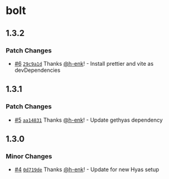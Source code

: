# bolt

## 1.3.2

### Patch Changes

- [#6](https://github.com/gethyas/bolt/pull/6) [`29c9a1d`](https://github.com/gethyas/bolt/commit/29c9a1d2ba65501f479c54325572a621c5ed7867) Thanks [@h-enk](https://github.com/h-enk)! - Install prettier and vite as devDependencies

## 1.3.1

### Patch Changes

- [#5](https://github.com/gethyas/bolt/pull/5) [`aa14831`](https://github.com/gethyas/bolt/commit/aa14831ae9442ce1a985e235acd95a7e79ccdfcd) Thanks [@h-enk](https://github.com/h-enk)! - Update gethyas dependency

## 1.3.0

### Minor Changes

- [#4](https://github.com/gethyas/bolt/pull/4) [`0d719de`](https://github.com/gethyas/bolt/commit/0d719de6a3504afacb2ee61e32d396d7e65879cf) Thanks [@h-enk](https://github.com/h-enk)! - Update for new Hyas setup
